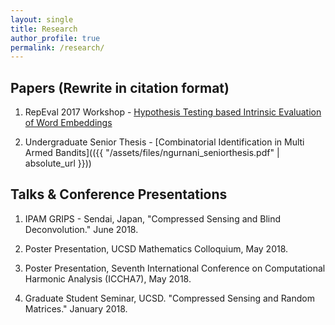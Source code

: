 ```yaml
---
layout: single
title: Research
author_profile: true
permalink: /research/
---
```


## Papers (Rewrite in citation format)

1. RepEval 2017 Workshop - [Hypothesis Testing based Intrinsic Evaluation of Word Embeddings](http://www.aclweb.org/anthology/W/W17/W17-5303.pdf)

2. Undergraduate Senior Thesis - [Combinatorial Identification in Multi Armed Bandits](({{ "/assets/files/ngurnani_seniorthesis.pdf" | absolute_url }}))


## Talks & Conference Presentations

1. IPAM GRIPS - Sendai, Japan, "Compressed Sensing and Blind Deconvolution." June 2018.

2. Poster Presentation, UCSD Mathematics Colloquium, May 2018.

3. Poster Presentation, Seventh International Conference on Computational Harmonic Analysis (ICCHA7),
May 2018.

4. Graduate Student Seminar, UCSD. "Compressed Sensing and Random Matrices." January 2018.
